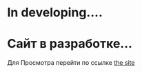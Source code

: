 
# In developing....

# Сайт в разработке... 

<p>Для Просмотра перейти по ссылке <a href="https://vadimrocket.github.io/portfolio-site/">the site</a></p>
